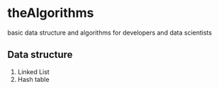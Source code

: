 # theAlgorithms
basic data structure and algorithms for developers and data scientists

## Data structure
1. Linked List
2. Hash table
